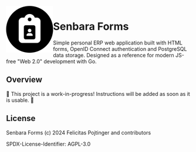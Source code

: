 <img alt="Project icon" style="vertical-align: middle;" src="./docs/icon.svg" width="128" height="128" align="left">

# Senbara Forms

Simple personal ERP web application built with HTML forms, OpenID Connect authentication and PostgreSQL data storage. Designed as a reference for modern JS-free "Web 2.0" development with Go.

## Overview

🚧 This project is a work-in-progress! Instructions will be added as soon as it is usable. 🚧

## License

Senbara Forms (c) 2024 Felicitas Pojtinger and contributors

SPDX-License-Identifier: AGPL-3.0

